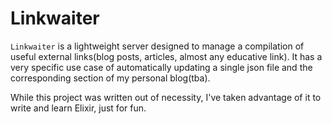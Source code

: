 # Linkwaiter

`Linkwaiter` is a lightweight server designed to manage a compilation of useful external links(blog posts, articles, almost any educative link).
It has a very specific use case of automatically updating a single json file and the corresponding section of my personal blog(tba).

While this project was written out of necessity, I've taken advantage of it to write and learn Elixir, just for fun.

